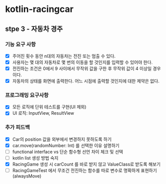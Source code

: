 # kotlin-racingcar

## stpe 3 - 자동차 경주
### 기능 요구 사항
- [x] 주어진 횟수 동안 n대의 자동차는 전진 또는 멈출 수 있다.
- [x] 사용자는 몇 대의 자동차로 몇 번의 이동을 할 것인지를 입력할 수 있어야 한다.
- [x] 전진하는 조건은 0에서 9 사이에서 무작위 값을 구한 후 무작위 값이 4 이상일 경우이다.
- [x] 자동차의 상태를 화면에 출력한다. 어느 시점에 출력할 것인지에 대한 제약은 없다.

### 프로그래밍 요구사항
- [x] 모든 로직에 단위 테스트를 구현(UI 제외)
- [x] UI 로직: InputView, ResultView

### 추가 피드백
- [x] Car의 position 값을 외부에서 변경하지 못하도록 하기
- [x] car.move(randomNumber: Int) 를 선택한 이유 설명하기
- [ ] functional interface vs 단순 함수형 선언 차이 체크 및 선택
- [ ] kotlin list 생성 방법 숙지
- [x] RacingGame 생성 시 carCount 를 바로 받지 않고 ValueClass로 받도록 해보기
- [ ] RacingGameTest 에서 무조건 전진하는 함수를 따로 변수로 명확하게 표현하기(alwaysMove)